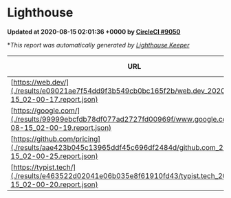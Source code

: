 
# Lighthouse

**Updated at 2020-08-15 02:01:36 +0000 by [CircleCI #9050](https://circleci.com/gh/ItinerisLtd/lighthouse-keeper-example/9050)**

**This report was automatically generated by [Lighthouse Keeper](https://github.com/itinerisltd/lighthouse-keeper)*

| URL | Performance | Accessibility | Best Practices | SEO | PWA | Updated At |
| --- | --- | --- | --- | --- | --- | --- |
| [https://web.dev/](./results/e09021ae7f54dd9f3b549cb0bc165f2b/web.dev_2020-08-15_02-00-17.report.json) | 0.88 | 1 | 0.93 | 0.99 | 0.96 | 2020-08-15T02:00:17.100Z |
| [https://google.com/](./results/99999ebcfdb78df077ad2727fd00969f/www.google.com_2020-08-15_02-00-19.report.json) | 0.94 | 0.9 | 0.93 | 0.85 | 0.54 | 2020-08-15T02:00:19.349Z |
| [https://github.com/pricing](./results/aae423b045c13965ddf45c696df2484d/github.com_2020-08-15_02-00-25.report.json) | 0.76 | 0.96 | 0.93 | 0.92 | 0.54 | 2020-08-15T02:00:25.698Z |
| [https://typist.tech/](./results/e463522d02041e06b035e8f61910fd43/typist.tech_2020-08-15_02-00-20.report.json) | 0.92 | 0.92 | 0.93 | 0.99 | 0.57 | 2020-08-15T02:00:20.892Z |

